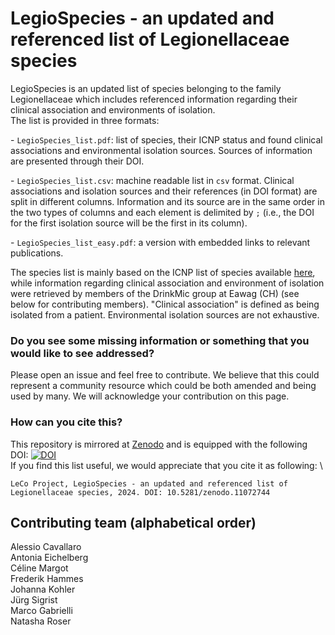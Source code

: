 # LegioSpecies - an updated and referenced list of Legionellaceae species

LegioSpecies is an updated list of species belonging to the family Legionellaceae which includes referenced information regarding their clinical association and environments of isolation.\
The list is provided in three formats:

\- `LegioSpecies_list.pdf`: list of species, their ICNP status and found clinical associations and environmental isolation sources. Sources of information are presented through their DOI.

\- `LegioSpecies_list.csv`: machine readable list in `csv` format. Clinical associations and isolation sources and their references (in DOI format) are split in different columns. Information and its source are in the same order in the two types of columns and each element is delimited by `;` (i.e., the DOI for the first isolation source will be the first in its column).

\- `LegioSpecies_list_easy.pdf`: a version with embedded links to relevant publications.

The species list is mainly based on the ICNP list of species available [here](https://lpsn.dsmz.de/genus/legionella), while information regarding clinical association and environment of isolation were retrieved by members of the DrinkMic group at Eawag (CH) (see below for contributing members). "Clinical association" is defined as being isolated from a patient. Environmental isolation sources are not exhaustive.

### Do you see some missing information or something that you would like to see addressed?

Please open an issue and feel free to contribute. We believe that this could represent a community resource which could be both amended and being used by many. We will acknowledge your contribution on this page.

### How can you cite this?

This repository is mirrored at [Zenodo](https://zenodo.org/records/11072745) and is equipped with the following DOI: [![DOI](https://zenodo.org/badge/792295997.svg)](https://zenodo.org/doi/10.5281/zenodo.11072744) \
If you find this list useful, we would appreciate that you cite it as following: \
```
LeCo Project, LegioSpecies - an updated and referenced list of Legionellaceae species, 2024. DOI: 10.5281/zenodo.11072744 
```

## Contributing team (alphabetical order)

Alessio Cavallaro\
Antonia Eichelberg\
Céline Margot\
Frederik Hammes\
Johanna Kohler\
Jürg Sigrist\
Marco Gabrielli\
Natasha Roser
